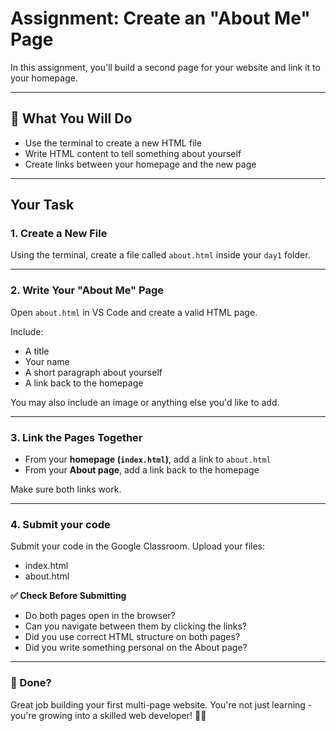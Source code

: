 # Assignment: Create an "About Me" Page

In this assignment, you'll build a second page for your website and link it to your homepage.

---

## 🎯 What You Will Do

-   Use the terminal to create a new HTML file
-   Write HTML content to tell something about yourself
-   Create links between your homepage and the new page

---

## Your Task

### 1. Create a New File

Using the terminal, create a file called `about.html` inside your `day1` folder.

---

### 2. Write Your "About Me" Page

Open `about.html` in VS Code and create a valid HTML page.

Include:

-   A title
-   Your name
-   A short paragraph about yourself
-   A link back to the homepage

You may also include an image or anything else you'd like to add.

---

### 3. Link the Pages Together

-   From your **homepage (`index.html`)**, add a link to `about.html`
-   From your **About page**, add a link back to the homepage

Make sure both links work.

---

### 4. Submit your code

Submit your code in the Google Classroom. Upload your files:

-   index.html
-   about.html

**✅ Check Before Submitting**

-   Do both pages open in the browser?
-   Can you navigate between them by clicking the links?
-   Did you use correct HTML structure on both pages?
-   Did you write something personal on the About page?

---

### 🎉 Done?

Great job building your first multi-page website. You're not just learning - you're growing into a skilled web developer! 🧑‍💻
